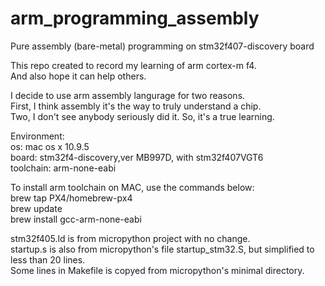 # arm_programming_assembly
Pure assembly (bare-metal) programming on stm32f407-discovery board

This repo created to record my learning of arm cortex-m f4.<br>
And also hope it can help others. <br>

I decide to use arm assembly langurage for two reasons.  <br>
First, I think assembly it's the way to truly understand a chip. <br>
Two, I don't see anybody seriously did it. So, it's a true learning. <br>


Environment: <br>
os: mac os x 10.9.5 <br>
board: stm32f4-discovery,ver MB997D, with stm32f407VGT6 <br>
toolchain: arm-none-eabi <br>

To install arm toolchain on MAC, use the commands below: <br>
brew tap PX4/homebrew-px4 <br>
brew update <br>
brew install gcc-arm-none-eabi <br>

stm32f405.ld is from micropython project with no change. <br>
startup.s is also from micropython's file startup_stm32.S, but simplified to less than 20 lines. <br>
Some lines in Makefile is copyed from micropython's minimal directory. <br>



